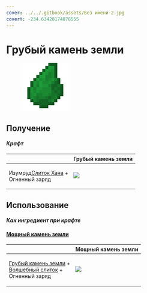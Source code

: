 ```yaml
---
cover: ../../.gitbook/assets/Без имени-2.jpg
coverY: -234.63428174878555
---
```


# Грубый камень земли

<figure><img src="../../.gitbook/assets/crude_earth_gem_128.png" alt=""><figcaption></figcaption></figure>

## Получение

#### _Крафт_

|                                                                                |  Грубый камень земли                             |
| ------------------------------------------------------------------------------ | ------------------------------------------------ |
| <p>Изумруд<a href="red_aurum_ingot.md">Слиток Хана</a> +<br>Огненный заряд</p> | ![](../../.gitbook/assets/crude\_earth\_gem.png) |

## Использование

#### _Как ингредиент при крафте_

#### [Мощный камень земли](powerful_earth_shard.md)

|                                                                                                                                    |  Мощный камень земли                                  |
| ---------------------------------------------------------------------------------------------------------------------------------- | ----------------------------------------------------- |
| <p><a href="crude_earth_gem.md">Грубый камень земли</a> +<br><a href="fairy_ingot.md">Волшебный слиток</a> +<br>Огненный заряд</p> | ![](../../.gitbook/assets/powerful\_earth\_shard.png) |

